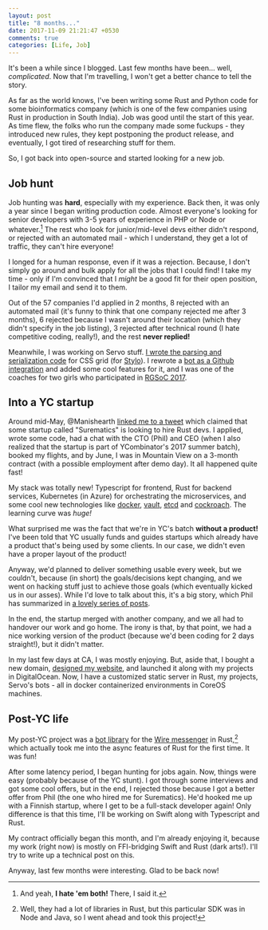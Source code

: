 ```yaml
---
layout: post
title: "8 months..."
date: 2017-11-09 21:21:47 +0530
comments: true
categories: [Life, Job]
---
```


It's been a while since I blogged. Last few months have been... well, *complicated*. Now that I'm travelling, I won't get a better chance to tell the story.

As far as the world knows, I've been writing some Rust and Python code for some bioinformatics company (which is one of the few companies using Rust in production in South India). Job was good until the start of this year. As time flew, the folks who run the company made some fuckups - they introduced new rules, they kept postponing the product release, and eventually, I got tired of researching stuff for them.

So, I got back into open-source and started looking for a new job.

<!-- more -->

## Job hunt

Job hunting was **hard**, especially with my experience. Back then, it was only a year since I began writing production code. Almost everyone's looking for senior developers with 3-5 years of experience in PHP or Node or whatever.[^1] The rest who look for junior/mid-level devs either didn't respond, or rejected with an automated mail - which I understand, they get a lot of traffic, they can't hire everyone!

I longed for a human response, even if it was a rejection. Because, I don't simply go around and bulk apply for all the jobs that I could find! I take my time - only if I'm convinced that I *might* be a good fit for their open position, I tailor my email and send it to them.

Out of the 57 companies I'd applied in 2 months, 8 rejected with an automated mail (it's funny to think that one company rejected me after 3 months), 6 rejected because I wasn't around their location (which they didn't specify in the job listing), 3 rejected after technical round (I hate competitive coding, really!), and the rest **never replied!**

Meanwhile, I was working on Servo stuff. [I wrote the parsing and serialization code](https://github.com/servo/servo/pulls?utf8=%E2%9C%93&q=is%3Apr%20author%3Awafflespeanut%20grid) for CSS grid (for [Stylo](https://wiki.mozilla.org/Quantum/Stylo)). I rewrote a [bot as a Github integration](https://github.com/servo-automation/highfive/) and added some cool features for it, and I was one of the coaches for two girls who participated in [RGSoC 2017](https://teams.railsgirlssummerofcode.org/teams/511).

## Into a YC startup

Around mid-May, @Manishearth [linked me to a tweet](https://twitter.com/OmnijarStudio/status/865072706550718464) which claimed that some startup called "Surematics" is looking to hire Rust devs. I applied, wrote some code, had a chat with the CTO (Phil) and CEO (when I also realized that the startup is part of YCombinator's 2017 summer batch), booked my flights, and by June, I was in Mountain View on a 3-month contract (with a possible employment after demo day). It all happened quite fast!

My stack was totally new! Typescript for frontend, Rust for backend services, Kubernetes (in Azure) for orchestrating the microservices, and some cool new technologies like [docker](https://www.docker.com/), [vault](https://www.vaultproject.io/), [etcd](https://coreos.com/etcd/) and [cockroach](https://www.cockroachlabs.com/). The learning curve was *huge!*

What surprised me was the fact that we're in YC's batch **without a product!** I've been told that YC usually funds and guides startups which already have a product that's being used by some clients. In our case, we didn't even have a proper layout of the product!

Anyway, we'd planned to deliver something usable every week, but we couldn't, because (in short) the goals/decisions kept changing, and we went on hacking stuff just to achieve those goals (which eventually kicked us in our asses). While I'd love to talk about this, it's a big story, which Phil has summarized in [a lovely series of posts](https://hackernoon.com/through-the-looking-glass-part-i-2a710a865c67).

In the end, the startup merged with another company, and we all had to handover our work and go home. The irony is that, by that point, we had a nice working version of the product (because we'd been coding for 2 days straight!), but it didn't matter.

In my last few days at CA, I was mostly enjoying. But, aside that, I bought a new domain, [designed my website](https://github.com/wafflespeanut/waffles.space), and launched it along with my projects in DigitalOcean. Now, I have a customized static server in Rust, my projects, Servo's bots - all in docker containerized environments in CoreOS machines.

## Post-YC life

My post-YC project was a [bot library](https://github.com/OmnijarBots/beryllium) for the [Wire messenger](https://wire.com/en/) in Rust,[^2] which actually took me into the async features of Rust for the first time. It was fun!

After some latency period, I began hunting for jobs again. Now, things were easy (probably because of the YC stunt). I got through some interviews and got some cool offers, but in the end, I rejected those because I got a better offer from Phil (the one who hired me for Surematics). He'd hooked me up with a Finnish startup, where I get to be a full-stack developer again! Only difference is that this time, I'll be working on Swift along with Typescript and Rust.

My contract officially began this month, and I'm already enjoying it, because my work (right now) is mostly on FFI-bridging Swift and Rust (dark arts!). I'll try to write up a technical post on this.

Anyway, last few months were interesting. Glad to be back now!

[^1]: And yeah, **I hate 'em both!** There, I said it.

[^2]: Well, they had a lot of libraries in Rust, but this particular SDK was in Node and Java, so I went ahead and took this project!
